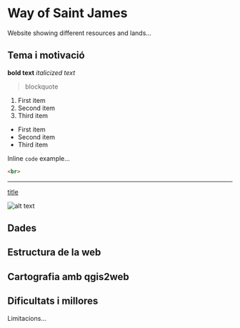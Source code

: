 # Way of Saint James
Website showing different resources and lands...

## Tema i motivació

**bold text**
*italicized text*

> blockquote

1. First item
1. Second item
1. Third item

- First item
- Second item
- Third item

Inline `code` example...

```html
<br>
```

---

[title](https://www.example.com)

![alt text](image.jpg)


## Dades

## Estructura de la web

## Cartografia amb qgis2web

## Dificultats i millores
Limitacions...
